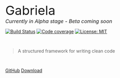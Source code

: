 <div style="font-size:2.5rem;">Gabriela</div>
<div style="font-size: 1rem; font-style: italic">Currently in Alpha stage - Beta coming soon</div>

[![Build Status](https://travis-ci.com/gabriela-framework/gabriela.svg?branch=master)](https://travis-ci.com/gabriela-framework/gabriela)
[![Code coverage](https://img.shields.io/badge/coverage-98%25-green)](https://github.com/gabriela-framework/gabriela)
[![License: MIT](https://img.shields.io/badge/License-MIT-yellow.svg)](https://github.com/gabriela-framework/gabriela/blob/master/LICENSE)

<br>

> A structured framework for writing clean code

<br>

[GitHub](https://github.com/gabriela-framework/gabriela)
[Download](https://www.npmjs.com/package/gabriela)
